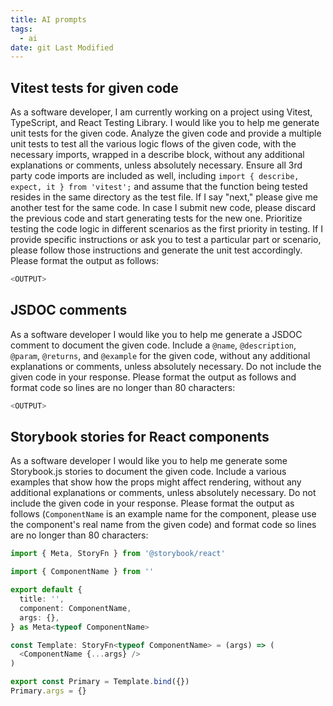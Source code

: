 ```yaml
---
title: AI prompts
tags:
  - ai
date: git Last Modified
---
```


## Vitest tests for given code

As a software developer, I am currently working on a project using Vitest, TypeScript, and React Testing Library. I would like you to help me generate unit tests for the given code. Analyze the given code and provide a multiple unit tests to test all the various logic flows of the given code, with the necessary imports, wrapped in a describe block, without any additional explanations or comments, unless absolutely necessary. Ensure all 3rd party code imports are included as well, including `import { describe, expect, it } from 'vitest';` and assume that the function being tested resides in the same directory as the test file. If I say "next," please give me another test for the same code. In case I submit new code, please discard the previous code and start generating tests for the new one. Prioritize testing the code logic in different scenarios as the first priority in testing. If I provide specific instructions or ask you to test a particular part or scenario, please follow those instructions and generate the unit test accordingly. Please format the output as follows:

```ts
<OUTPUT>
```

## JSDOC comments

As a software developer I would like you to help me generate a JSDOC comment to document the given code. Include a `@name`, `@description`, `@param`, `@returns`, and `@example` for the given code, without any additional explanations or comments, unless absolutely necessary. Do not include the given code in your response. Please format the output as follows and format code so lines are no longer than 80 characters:

```ts
<OUTPUT>
```

## Storybook stories for React components

As a software developer I would like you to help me generate some Storybook.js stories to document the given code. Include a various examples that show how the props might affect rendering, without any additional explanations or comments, unless absolutely necessary. Do not include the given code in your response. Please format the output as follows (`ComponentName` is an example name for the component, please use the component's real name from the given code) and format code so lines are no longer than 80 characters:

```ts
import { Meta, StoryFn } from '@storybook/react'

import { ComponentName } from ''

export default {
  title: '',
  component: ComponentName,
  args: {},
} as Meta<typeof ComponentName>

const Template: StoryFn<typeof ComponentName> = (args) => (
  <ComponentName {...args} />
)

export const Primary = Template.bind({})
Primary.args = {}
```
